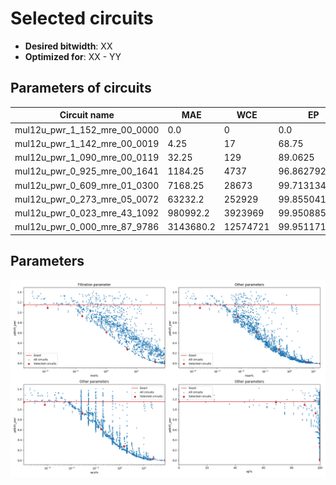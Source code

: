 
Selected circuits
===================
 - **Desired bitwidth**: XX
 - **Optimized for**: XX - YY


Parameters of circuits
----------------------------

| Circuit name | MAE | WCE | EP | MRE | Download |
| --- |  --- | --- | --- | --- | --- | 
| mul12u_pwr_1_152_mre_00_0000 | 0.0 | 0 | 0.0 | 0.0 |  [Verilog](mul12u_pwr_1_152_mre_00_0000.v) [C](mul12u_pwr_1_152_mre_00_0000.c) |
| mul12u_pwr_1_142_mre_00_0019 | 4.25 | 17 | 68.75 | 0.0019121215 |  [Verilog](mul12u_pwr_1_142_mre_00_0019.v) [C](mul12u_pwr_1_142_mre_00_0019.c) |
| mul12u_pwr_1_090_mre_00_0119 | 32.25 | 129 | 89.0625 | 0.0118528345 |  [Verilog](mul12u_pwr_1_090_mre_00_0119.v) [C](mul12u_pwr_1_090_mre_00_0119.c) |
| mul12u_pwr_0_925_mre_00_1641 | 1184.25 | 4737 | 96.8627929688 | 0.1641052307 |  [Verilog](mul12u_pwr_0_925_mre_00_1641.v) [C](mul12u_pwr_0_925_mre_00_1641.c) |
| mul12u_pwr_0_609_mre_01_0300 | 7168.25 | 28673 | 99.7131347656 | 1.029966245 |  [Verilog](mul12u_pwr_0_609_mre_01_0300.v) [C](mul12u_pwr_0_609_mre_01_0300.c) |
| mul12u_pwr_0_273_mre_05_0072 | 63232.2 | 252929 | 99.8550415039 | 5.0071793332 |  [Verilog](mul12u_pwr_0_273_mre_05_0072.v) [C](mul12u_pwr_0_273_mre_05_0072.c) |
| mul12u_pwr_0_023_mre_43_1092 | 980992.2 | 3923969 | 99.9508857727 | 43.1091732549 |  [Verilog](mul12u_pwr_0_023_mre_43_1092.v) [C](mul12u_pwr_0_023_mre_43_1092.c) |
| mul12u_pwr_0_000_mre_87_9786 | 3143680.2 | 12574721 | 99.951171875 | 87.978574008 |  [Verilog](mul12u_pwr_0_000_mre_87_9786.v) [C](mul12u_pwr_0_000_mre_87_9786.c) |

Parameters
--------------
![Parameters figure](fig.png)
         
